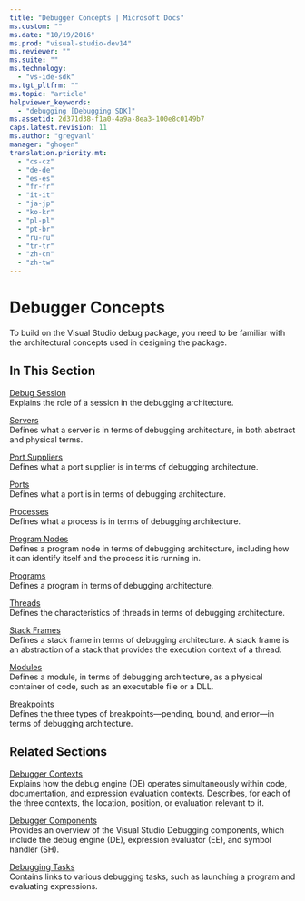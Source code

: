 ```yaml
---
title: "Debugger Concepts | Microsoft Docs"
ms.custom: ""
ms.date: "10/19/2016"
ms.prod: "visual-studio-dev14"
ms.reviewer: ""
ms.suite: ""
ms.technology: 
  - "vs-ide-sdk"
ms.tgt_pltfrm: ""
ms.topic: "article"
helpviewer_keywords: 
  - "debugging [Debugging SDK]"
ms.assetid: 2d371d38-f1a0-4a9a-8ea3-100e8c0149b7
caps.latest.revision: 11
ms.author: "gregvanl"
manager: "ghogen"
translation.priority.mt: 
  - "cs-cz"
  - "de-de"
  - "es-es"
  - "fr-fr"
  - "it-it"
  - "ja-jp"
  - "ko-kr"
  - "pl-pl"
  - "pt-br"
  - "ru-ru"
  - "tr-tr"
  - "zh-cn"
  - "zh-tw"
---
```

# Debugger Concepts
To build on the Visual Studio debug package, you need to be familiar with the architectural concepts used in designing the package.  
  
## In This Section  
 [Debug Session](../extensibility-debugger/debug-session.md)  
 Explains the role of a session in the debugging architecture.  
  
 [Servers](../extensibility-debugger/servers--visual-studio-sdk-.md)  
 Defines what a server is in terms of debugging architecture, in both abstract and physical terms.  
  
 [Port Suppliers](../extensibility-debugger/port-suppliers.md)  
 Defines what a port supplier is in terms of debugging architecture.  
  
 [Ports](../extensibility-debugger/ports.md)  
 Defines what a port is in terms of debugging architecture.  
  
 [Processes](../extensibility-debugger/processes.md)  
 Defines what a process is in terms of debugging architecture.  
  
 [Program Nodes](../extensibility-debugger/program-nodes.md)  
 Defines a program node in terms of debugging architecture, including how it can identify itself and the process it is running in.  
  
 [Programs](../extensibility-debugger/programs.md)  
 Defines a program in terms of debugging architecture.  
  
 [Threads](../extensibility-debugger/threads.md)  
 Defines the characteristics of threads in terms of debugging architecture.  
  
 [Stack Frames](../extensibility-debugger/stack-frames.md)  
 Defines a stack frame in terms of debugging architecture. A stack frame is an abstraction of a stack that provides the execution context of a thread.  
  
 [Modules](../extensibility-debugger/modules.md)  
 Defines a module, in terms of debugging architecture, as a physical container of code, such as an executable file or a DLL.  
  
 [Breakpoints](../extensibility-debugger/breakpoints--visual-studio-sdk-.md)  
 Defines the three types of breakpoints—pending, bound, and error—in terms of debugging architecture.  
  
## Related Sections  
 [Debugger Contexts](../extensibility-debugger/debugger-contexts.md)  
 Explains how the debug engine (DE) operates simultaneously within code, documentation, and expression evaluation contexts. Describes, for each of the three contexts, the location, position, or evaluation relevant to it.  
  
 [Debugger Components](../extensibility-debugger/debugger-components.md)  
 Provides an overview of the Visual Studio Debugging components, which include the debug engine (DE), expression evaluator (EE), and symbol handler (SH).  
  
 [Debugging Tasks](../extensibility-debugger/debugging-tasks.md)  
 Contains links to various debugging tasks, such as launching a program and evaluating expressions.